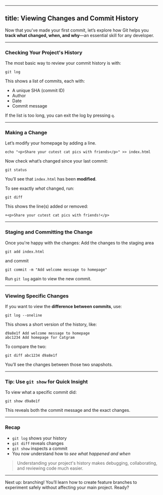 
---
title: Viewing Changes and Commit History
---

Now that you've made your first commit, let’s explore how Git helps you **track what changed, when, and why**—an essential skill for any developer.

---

### Checking Your Project's History

The most basic way to review your commit history is with:

```execute
git log
```

This shows a list of commits, each with:

* A unique SHA (commit ID)
* Author
* Date
* Commit message

If the list is too long, you can exit the log by pressing `q`.

---

### Making a Change

Let’s modify your homepage by adding a line.

```execute
echo "<p>Share your cutest cat pics with friends</p>" >> index.html
```

Now check what’s changed since your last commit:

```execute
git status
```

You’ll see that `index.html` has been **modified**.

To see exactly *what* changed, run:

```execute
git diff
```

This shows the line(s) added or removed:

```
+<p>Share your cutest cat pics with friends!</p>
```

---

### Staging and Committing the Change

Once you're happy with the changes:
Add the changes to the staging area

```execute
git add index.html
```
and commit
```execute
git commit -m "Add welcome message to homepage"
```

Run `git log` again to view the new commit.

---

### Viewing Specific Changes

If you want to view the **difference between commits**, use:

```execute
git log --oneline
```

This shows a short version of the history, like:

```
d9a8e1f Add welcome message to homepage  
abc1234 Add homepage for Catgram
```

To compare the two:

```copy-and-edit
git diff abc1234 d9a8e1f
```

You’ll see the changes between those two snapshots.

---

### Tip: Use `git show` for Quick Insight

To view what a specific commit did:

```copy-and-edit
git show d9a8e1f
```

This reveals both the commit message and the exact changes.

---

### Recap

* `git log` shows your history
* `git diff` reveals changes
* `git show` inspects a commit
* You now understand how to *see what happened and when*

> Understanding your project's history makes debugging, collaborating, and reviewing code much easier.

---

Next up: branching! You’ll learn how to create feature branches to experiment safely without affecting your main project. Ready?
